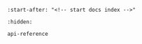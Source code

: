 ```{include} ../../README.md
:start-after: "<!-- start docs index -->"
```

```{toctree}
:hidden:

api-reference
```
